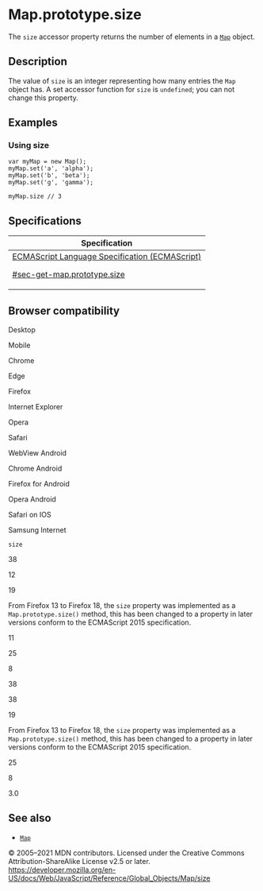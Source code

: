 # Map.prototype.size

The `size` accessor property returns the number of elements in a [`Map`](../map) object.

## Description

The value of `size` is an integer representing how many entries the `Map` object has. A set accessor function for `size` is `undefined`; you can not change this property.

## Examples

### Using size

    var myMap = new Map();
    myMap.set('a', 'alpha');
    myMap.set('b', 'beta');
    myMap.set('g', 'gamma');

    myMap.size // 3

## Specifications

<table>
<thead>
<tr class="header">
<th>Specification</th>
</tr>
</thead>
<tbody>
<tr class="odd">
<td>
<a href="https://tc39.es/ecma262/#sec-get-map.prototype.size">ECMAScript Language Specification (ECMAScript)
<br/>

<span class="small">#sec-get-map.prototype.size</span>
</a>
</td>
</tr>
</tbody>
</table>

## Browser compatibility

Desktop

Mobile

Chrome

Edge

Firefox

Internet Explorer

Opera

Safari

WebView Android

Chrome Android

Firefox for Android

Opera Android

Safari on IOS

Samsung Internet

`size`

38

12

19

From Firefox 13 to Firefox 18, the `size` property was implemented as a `Map.prototype.size()` method, this has been changed to a property in later versions conform to the ECMAScript 2015 specification.

11

25

8

38

38

19

From Firefox 13 to Firefox 18, the `size` property was implemented as a `Map.prototype.size()` method, this has been changed to a property in later versions conform to the ECMAScript 2015 specification.

25

8

3.0

## See also

-   [`Map`](../map)

© 2005–2021 MDN contributors.
Licensed under the Creative Commons Attribution-ShareAlike License v2.5 or later.
<a href="https://developer.mozilla.org/en-US/docs/Web/JavaScript/Reference/Global_Objects/Map/size" class="_attribution-link">https://developer.mozilla.org/en-US/docs/Web/JavaScript/Reference/Global_Objects/Map/size</a>
